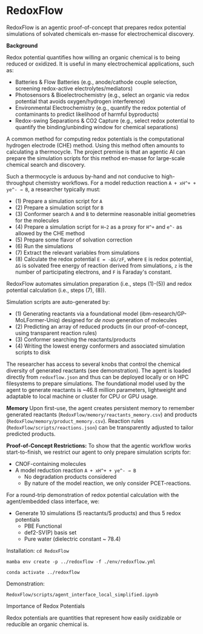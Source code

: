 # RedoxFlow

RedoxFlow is an agentic proof-of-concept that prepares redox potential simulations of solvated chemicals en-masse for electrochemical discovery.

**Background**

Redox potential quantifies how willing an organic chemical is to being reduced or oxidized. It is useful in many electrochemical applications, such as:

* Batteries & Flow Batteries (e.g., anode/cathode couple selection, screening redox-active electrolytes/mediators)
* Photosensors & Bioelectrochemistry (e.g., select an organic via redox potential that avoids oxygen/hydrogen interference)
* Environmental Electrochemistry (e.g., quantify the redox potential of contaminants to predict likelihood of harmful byproducts)
* Redox-swing Separations & CO2 Capture (e.g., select redox potential to quantify the binding/unbinding window for chemical separations)

A common method for computing redox potentials is the computational hydrogen electrode (CHE) method. Using this method often amounts to calculating a thermocycle. The project premise is that an agentic AI can prepare the simulation scripts for this method en-masse for large-scale chemical search and discovery.

Such a thermocycle is arduous by-hand and not conducive to high-throughput chemistry workflows. 
For a model reduction reaction `A + xH^+ + ye^- → B`, a researcher typically must: 

* (1) Prepare a simulation script for `A`
* (2) Prepare a simulation script for `B`
* (3) Conformer search `A` and `B` to determine reasonable initial geometries for the molecules
* (4) Prepare a simulation script for `H~2` as a proxy for `H^+` and `e^-` as allowed by the CHE method
* (5) Prepare some flavor of solvation correction
* (6) Run the simulations
* (7) Extract the relevant variables from simulations
* (8) Calculate the redox potential `E = -ΔG/zF`, where `E` is redox potential, `ΔG` is solvated free energy of reaction derived from simulations, `z` is the number of participating electrons, and `F` is Faraday's constant.

 RedoxFlow automates simulation preparation (i.e., steps (1)-(5)) and redox potential calculation (i.e., steps (7), (8)). 

Simulation scripts are auto-generated by:
* (1) Generating reactants via a foundational model (ibm-research/GP-MoLFormer-Uniq) designed for _de novo_ generation of molecules
* (2) Predicting an array of reduced products (in our proof-of-concept, using transparent reaction rules)
* (3) Conformer searching the reactants/products
* (4) Writing the lowest energy conformers and associated simulation scripts to disk

The researcher has access to several knobs that control the chemical diversity of generated reactants (see demonstration). The agent is loaded directly from `redoxflow.json` and thus can be deployed locally or on HPC filesystems to prepare simulations. The foundational model used by the agent to generate reactants is ~46.8 million parameters, lightweight and adaptable to local machine or cluster for CPU or GPU usage.

**Memory**
Upon first-use, the agent creates persistent memory to remember generated reactants (`RedoxFlow/memory/reactants_memory.csv`) and products (`RedoxFlow/memory/product_memory.csv`). Reaction rules (`RedoxFlow/scripts/reactions.json`) can be transparently adjusted to tailor predicted products. 

**Proof-of-Concept Restrictions:**
To show that the agentic workflow works start-to-finish, we restrict our agent to only prepare simulation scripts for:
* CNOF-containing molecules
* A model reduction reaction `A + xH^+ + ye^- → B`
    * No degradation products considered
    * By nature of the model reaction, we only consider PCET-reactions.

For a round-trip demonstration of redox potential calculation with the agent/embedded class interface, we:
* Generate 10 simulations (5 reactants/5 products) and thus 5 redox potentials
    * PBE Functional
    * def2-SV(P) basis set
    * Pure water (dielectric constant ~ 78.4)

Installation:
`cd RedoxFlow`

`mamba env create -p ../redoxflow -f ./env/redoxflow.yml`

`conda activate ../redoxflow`

Demonstration:

`RedoxFlow/scripts/agent_interface_local_simplified.ipynb`

Importance of Redox Potentials

Redox potentials are quantities that represent how easily oxidizable or reducible an organic chemical is. 
